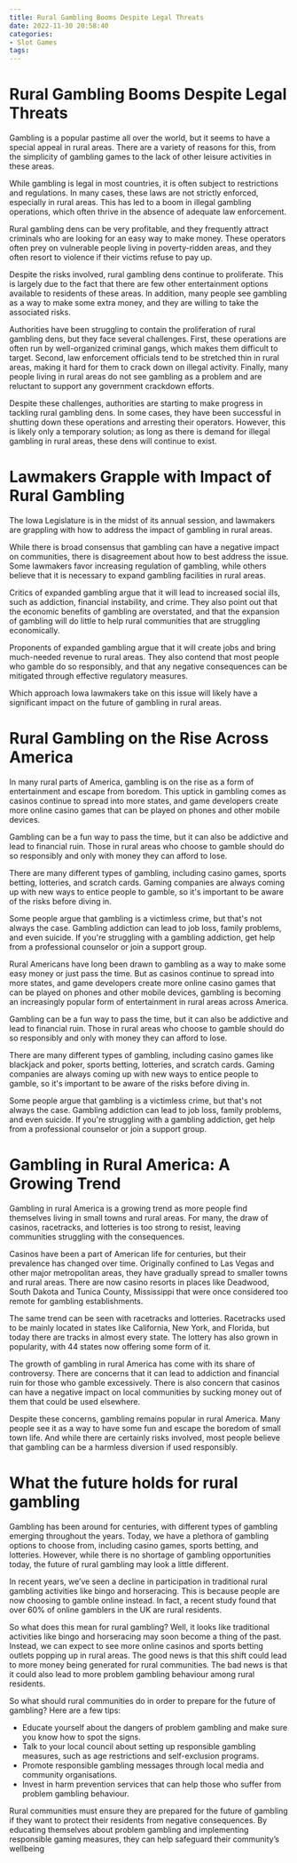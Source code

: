 ```yaml
---
title: Rural Gambling Booms Despite Legal Threats
date: 2022-11-30 20:58:40
categories:
- Slot Games
tags:
---
```



# Rural Gambling Booms Despite Legal Threats

Gambling is a popular pastime all over the world, but it seems to have a special appeal in rural areas. There are a variety of reasons for this, from the simplicity of gambling games to the lack of other leisure activities in these areas.

While gambling is legal in most countries, it is often subject to restrictions and regulations. In many cases, these laws are not strictly enforced, especially in rural areas. This has led to a boom in illegal gambling operations, which often thrive in the absence of adequate law enforcement.

Rural gambling dens can be very profitable, and they frequently attract criminals who are looking for an easy way to make money. These operators often prey on vulnerable people living in poverty-ridden areas, and they often resort to violence if their victims refuse to pay up.

Despite the risks involved, rural gambling dens continue to proliferate. This is largely due to the fact that there are few other entertainment options available to residents of these areas. In addition, many people see gambling as a way to make some extra money, and they are willing to take the associated risks.

Authorities have been struggling to contain the proliferation of rural gambling dens, but they face several challenges. First, these operations are often run by well-organized criminal gangs, which makes them difficult to target. Second, law enforcement officials tend to be stretched thin in rural areas, making it hard for them to crack down on illegal activity. Finally, many people living in rural areas do not see gambling as a problem and are reluctant to support any government crackdown efforts.

Despite these challenges, authorities are starting to make progress in tackling rural gambling dens. In some cases, they have been successful in shutting down these operations and arresting their operators. However, this is likely only a temporary solution; as long as there is demand for illegal gambling in rural areas, these dens will continue to exist.

# Lawmakers Grapple with Impact of Rural Gambling

The Iowa Legislature is in the midst of its annual session, and lawmakers are grappling with how to address the impact of gambling in rural areas.

While there is broad consensus that gambling can have a negative impact on communities, there is disagreement about how to best address the issue. Some lawmakers favor increasing regulation of gambling, while others believe that it is necessary to expand gambling facilities in rural areas.

Critics of expanded gambling argue that it will lead to increased social ills, such as addiction, financial instability, and crime. They also point out that the economic benefits of gambling are overstated, and that the expansion of gambling will do little to help rural communities that are struggling economically.

Proponents of expanded gambling argue that it will create jobs and bring much-needed revenue to rural areas. They also contend that most people who gamble do so responsibly, and that any negative consequences can be mitigated through effective regulatory measures.

Which approach Iowa lawmakers take on this issue will likely have a significant impact on the future of gambling in rural areas.

# Rural Gambling on the Rise Across America

In many rural parts of America, gambling is on the rise as a form of entertainment and escape from boredom. This uptick in gambling comes as casinos continue to spread into more states, and game developers create more online casino games that can be played on phones and other mobile devices.

Gambling can be a fun way to pass the time, but it can also be addictive and lead to financial ruin. Those in rural areas who choose to gamble should do so responsibly and only with money they can afford to lose.

There are many different types of gambling, including casino games, sports betting, lotteries, and scratch cards. Gaming companies are always coming up with new ways to entice people to gamble, so it's important to be aware of the risks before diving in.

Some people argue that gambling is a victimless crime, but that's not always the case. Gambling addiction can lead to job loss, family problems, and even suicide. If you're struggling with a gambling addiction, get help from a professional counselor or join a support group.

Rural Americans have long been drawn to gambling as a way to make some easy money or just pass the time. But as casinos continue to spread into more states, and game developers create more online casino games that can be played on phones and other mobile devices, gambling is becoming an increasingly popular form of entertainment in rural areas across America.

Gambling can be a fun way to pass the time, but it can also be addictive and lead to financial ruin. Those in rural areas who choose to gamble should do so responsibly and only with money they can afford to lose.

There are many different types of gambling, including casino games like blackjack and poker, sports betting, lotteries, and scratch cards. Gaming companies are always coming up with new ways to entice people to gamble, so it's important to be aware of the risks before diving in.

Some people argue that gambling is a victimless crime, but that's not always the case. Gambling addiction can lead to job loss, family problems, and even suicide. If you're struggling with a gambling addiction, get help from a professional counselor or join a support group.

# Gambling in Rural America: A Growing Trend

Gambling in rural America is a growing trend as more people find themselves living in small towns and rural areas. For many, the draw of casinos, racetracks, and lotteries is too strong to resist, leaving communities struggling with the consequences.

Casinos have been a part of American life for centuries, but their prevalence has changed over time. Originally confined to Las Vegas and other major metropolitan areas, they have gradually spread to smaller towns and rural areas. There are now casino resorts in places like Deadwood, South Dakota and Tunica County, Mississippi that were once considered too remote for gambling establishments.

The same trend can be seen with racetracks and lotteries. Racetracks used to be mainly located in states like California, New York, and Florida, but today there are tracks in almost every state. The lottery has also grown in popularity, with 44 states now offering some form of it.

The growth of gambling in rural America has come with its share of controversy. There are concerns that it can lead to addiction and financial ruin for those who gamble excessively. There is also concern that casinos can have a negative impact on local communities by sucking money out of them that could be used elsewhere.

Despite these concerns, gambling remains popular in rural America. Many people see it as a way to have some fun and escape the boredom of small town life. And while there are certainly risks involved, most people believe that gambling can be a harmless diversion if used responsibly.

# What the future holds for rural gambling

Gambling has been around for centuries, with different types of gambling emerging throughout the years. Today, we have a plethora of gambling options to choose from, including casino games, sports betting, and lotteries. However, while there is no shortage of gambling opportunities today, the future of rural gambling may look a little different.

In recent years, we’ve seen a decline in participation in traditional rural gambling activities like bingo and horseracing. This is because people are now choosing to gamble online instead. In fact, a recent study found that over 60% of online gamblers in the UK are rural residents.

So what does this mean for rural gambling? Well, it looks like traditional activities like bingo and horseracing may soon become a thing of the past. Instead, we can expect to see more online casinos and sports betting outlets popping up in rural areas.
The good news is that this shift could lead to more money being generated for rural communities. The bad news is that it could also lead to more problem gambling behaviour among rural residents.

So what should rural communities do in order to prepare for the future of gambling? Here are a few tips:

- Educate yourself about the dangers of problem gambling and make sure you know how to spot the signs.
- Talk to your local council about setting up responsible gambling measures, such as age restrictions and self-exclusion programs.
- Promote responsible gambling messages through local media and community organisations.
- Invest in harm prevention services that can help those who suffer from problem gambling behaviour.

Rural communities must ensure they are prepared for the future of gambling if they want to protect their residents from negative consequences. By educating themselves about problem gambling and implementing responsible gaming measures, they can help safeguard their community’s wellbeing